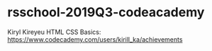 # rsschool-2019Q3-codeacademy
Kiryl Kireyeu
HTML CSS Basics: https://www.codecademy.com/users/kirill_ka/achievements
